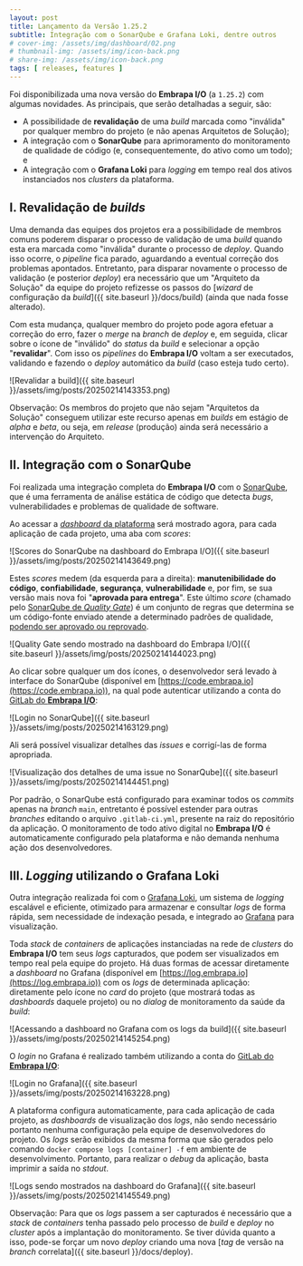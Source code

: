 ```yaml
---
layout: post
title: Lançamento da Versão 1.25.2
subtitle: Integração com o SonarQube e Grafana Loki, dentre outros
# cover-img: /assets/img/dashboard/02.png
# thumbnail-img: /assets/img/icon-back.png
# share-img: /assets/img/icon-back.png
tags: [ releases, features ]
---
```


Foi disponibilizada uma nova versão do **Embrapa I/O** (a `1.25.2`) com algumas novidades. As principais, que serão detalhadas a seguir, são:
- A possibilidade de **revalidação** de uma _build_ marcada como "inválida" por qualquer membro do projeto (e não apenas Arquitetos de Solução);
- A integração com o **SonarQube** para aprimoramento do monitoramento de qualidade de código (e, consequentemente, do ativo como um todo); e
- A integração com o **Grafana Loki** para _logging_ em tempo real dos ativos instanciados nos _clusters_ da plataforma.

## I. Revalidação de _builds_

Uma demanda das equipes dos projetos era a possibilidade de membros comuns poderem disparar o processo de validação de uma _build_ quando esta era marcada como "inválida" durante o processo de _deploy_. Quando isso ocorre, o _pipeline_ fica parado, aguardando a eventual correção dos problemas apontados. Entretanto, para disparar novamente o processo de validação (e posterior _deploy_) era necessário que um "Arquiteto da Solução" da equipe do projeto refizesse os passos do [_wizard_ de configuração da _build_]({{ site.baseurl }}/docs/build) (ainda que nada fosse alterado).

Com esta mudança, qualquer membro do projeto pode agora efetuar a correção do erro, fazer o _merge_ na _branch_ de _deploy_ e, em seguida, clicar sobre o ícone de "inválido" do _status_ da _build_ e selecionar a opção "**revalidar**". Com isso os _pipelines_ do **Embrapa I/O** voltam a ser executados, validando e fazendo o _deploy_ automático da _build_ (caso esteja tudo certo).

![Revalidar a build]({{ site.baseurl }}/assets/img/posts/20250214143353.png)

Observação: Os membros do projeto que não sejam "Arquitetos da Solução" conseguem utilizar este recurso apenas em _builds_ em estágio de _alpha_ e _beta_, ou seja, em _release_ (produção) ainda será necessário a intervenção do Arquiteto.

## II. Integração com o SonarQube

Foi realizada uma integração completa do **Embrapa I/O** com o [SonarQube](https://www.sonarsource.com/products/sonarqube/), que é uma ferramenta de análise estática de código que detecta _bugs_, vulnerabilidades e problemas de qualidade de software.

Ao acessar a [_dashboard_ da plataforma](http://dashboard.embrapa.io) será mostrado agora, para cada aplicação de cada projeto, uma aba com _scores_:

![Scores do SonarQube na dashboard do Embrapa I/O]({{ site.baseurl }}/assets/img/posts/20250214143649.png)

Estes _scores_ medem (da esquerda para a direita): **manutenibilidade do código**, **confiabilidade**, **segurança**, **vulnerabilidade** e, por fim, se sua versão mais nova foi "**aprovada para entrega**". Este último _score_ (chamado pelo [SonarQube de _Quality Gate_](https://docs.sonarsource.com/sonarqube-server/latest/instance-administration/analysis-functions/quality-gates/)) é um conjunto de regras que determina se um código-fonte enviado atende a determinado padrões de qualidade, <u>podendo ser aprovado ou reprovado</u>.

![Quality Gate sendo mostrado na dashboard do Embrapa I/O]({{ site.baseurl }}/assets/img/posts/20250214144023.png)

Ao clicar sobre qualquer um dos ícones, o desenvolvedor será levado à interface do SonarQube (disponível em [https://code.embrapa.io](https://code.embrapa.io)), na qual pode autenticar utilizando a conta do [GitLab do **Embrapa I/O**](https://git.embrapa.io):

![Login no SonarQube]({{ site.baseurl }}/assets/img/posts/20250214163129.png)

Ali será possível visualizar detalhes das _issues_ e corrigí-las de forma apropriada.

![Visualização dos detalhes de uma issue no SonarQube]({{ site.baseurl }}/assets/img/posts/20250214144451.png)

Por padrão, o SonarQube está configurado para examinar todos os _commits_ apenas na _branch_ `main`, entretanto é possível estender para outras _branches_ editando o arquivo `.gitlab-ci.yml`, presente na raiz do repositório da aplicação. O monitoramento de todo ativo digital no **Embrapa I/O** é automaticamente configurado pela plataforma e não demanda nenhuma ação dos desenvolvedores.

## III. _Logging_ utilizando o Grafana Loki

Outra integração realizada foi com o [Grafana Loki](https://grafana.com/docs/loki/latest/), um sistema de _logging_ escalável e eficiente, otimizado para armazenar e consultar _logs_ de forma rápida, sem necessidade de indexação pesada, e integrado ao [Grafana](https://grafana.com) para visualização.

Toda _stack_ de _containers_ de aplicações instanciadas na rede de _clusters_ do **Embrapa I/O** tem seus _logs_ capturados, que podem ser visualizados em tempo real pela equipe do projeto. Há duas formas de acessar diretamente a _dashboard_ no Grafana (disponível em [https://log.embrapa.io](https://log.embrapa.io)) com os _logs_ de determinada aplicação: diretamente pelo ícone no _card_ do projeto (que mostrará todas as _dashboards_ daquele projeto) ou no _dialog_ de monitoramento da saúde da _build_:

![Acessando a dashboard no Grafana com os logs da build]({{ site.baseurl }}/assets/img/posts/20250214145254.png)

O _login_ no Grafana é realizado também utilizando a conta do [GitLab do **Embrapa I/O**](https://git.embrapa.io):

![Login no Grafana]({{ site.baseurl }}/assets/img/posts/20250214163228.png)

A plataforma configura automaticamente, para cada aplicação de cada projeto, as _dashboards_ de visualização dos _logs_, não sendo necessário portanto nenhuma configuração pela equipe de desenvolvedores do projeto. Os _logs_ serão exibidos da mesma forma que são gerados pelo comando `docker compose logs [container] -f` em ambiente de desenvolvimento. Portanto, para realizar o _debug_ da aplicação, basta imprimir a saída no _stdout_.

![Logs sendo mostrados na dashboard do Grafana]({{ site.baseurl }}/assets/img/posts/20250214145549.png)

Observação: Para que os _logs_ passem a ser capturados é necessário que a _stack_ de _containers_ tenha passado pelo processo de _build_ e _deploy_ no _cluster_ após a implantação do monitoramento. Se tiver dúvida quanto a isso, pode-se forçar um novo _deploy_ criando uma nova [_tag_ de versão na _branch_ correlata]({{ site.baseurl }}/docs/deploy).
